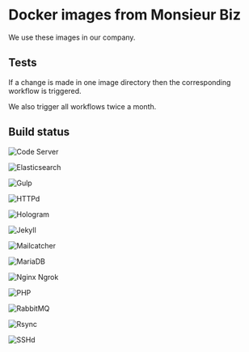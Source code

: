 # Docker images from Monsieur Biz

We use these images in our company.

## Tests

If a change is made in one image directory then the corresponding workflow is triggered.

We also trigger all workflows twice a month.

## Build status

![Code Server](https://github.com/monsieurbiz/docker/workflows/Code%20Server/badge.svg)

![Elasticsearch](https://github.com/monsieurbiz/docker/workflows/Elasticsearch/badge.svg)

![Gulp](https://github.com/monsieurbiz/docker/workflows/Gulp/badge.svg)

![HTTPd](https://github.com/monsieurbiz/docker/workflows/HTTPd/badge.svg)

![Hologram](https://github.com/monsieurbiz/docker/workflows/Hologram/badge.svg)

![Jekyll](https://github.com/monsieurbiz/docker/workflows/Jekyll/badge.svg)

![Mailcatcher](https://github.com/monsieurbiz/docker/workflows/Mailcatcher/badge.svg)

![MariaDB](https://github.com/monsieurbiz/docker/workflows/MariaDB/badge.svg)

![Nginx Ngrok](https://github.com/monsieurbiz/docker/workflows/Nginx%20Ngrok/badge.svg)

![PHP](https://github.com/monsieurbiz/docker/workflows/PHP/badge.svg)

![RabbitMQ](https://github.com/monsieurbiz/docker/workflows/RabbitMQ/badge.svg)

![Rsync](https://github.com/monsieurbiz/docker/workflows/Rsync/badge.svg)

![SSHd](https://github.com/monsieurbiz/docker/workflows/SSHd/badge.svg)

